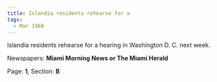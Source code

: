 ```yaml
---  
title: Islandia residents rehearse for a  
tags:  
  - Mar 1968  
---  
```

  
Islandia residents rehearse for a hearing in Washington D. C. next week.  
  
Newspapers: **Miami Morning News or The Miami Herald**  
  
Page: **1**, Section: **B** 
